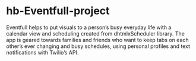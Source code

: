 # hb-Eventfull-project

Eventfull helps to put visuals to a person’s busy everyday life with a calendar 
view and scheduling created from dhtmlxScheduler library. The app is geared towards 
families and friends who want to keep tabs on each other’s ever changing and busy schedules, 
using personal profiles and text notifications with Twilio’s API.
